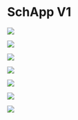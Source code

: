 # SchApp V1

![](https://github.com/phoenixen/SchApp/blob/main/screen/Screenshot_1633363614.png)

![](https://github.com/phoenixen/SchApp/blob/main/screen/Screenshot_1633363622.png)

![](https://github.com/phoenixen/SchApp/blob/main/screen/Screenshot_1633363632.png)

![](https://github.com/phoenixen/SchApp/blob/main/screen/Screenshot_1633363652.png)

![](https://github.com/phoenixen/SchApp/blob/main/screen/Screenshot_1633363662.png)

![](https://github.com/phoenixen/SchApp/blob/main/screen/Screenshot_1633363667.png)

![](https://github.com/phoenixen/SchApp/blob/main/screen/Screenshot_1633363677.png)

